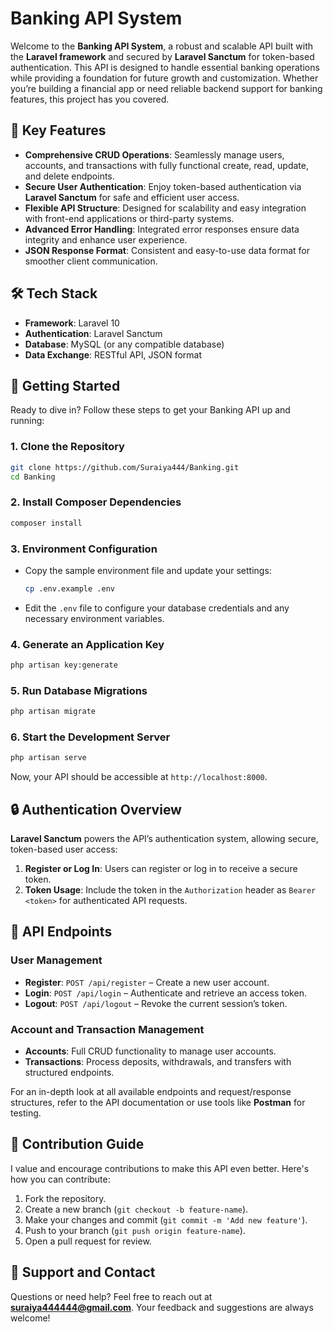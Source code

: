 # Banking API System

Welcome to the **Banking API System**, a robust and scalable API built with the **Laravel framework** and secured by **Laravel Sanctum** for token-based authentication. This API is designed to handle essential banking operations while providing a foundation for future growth and customization. Whether you’re building a financial app or need reliable backend support for banking features, this project has you covered.

## 🌟 Key Features

- **Comprehensive CRUD Operations**: Seamlessly manage users, accounts, and transactions with fully functional create, read, update, and delete endpoints.
- **Secure User Authentication**: Enjoy token-based authentication via **Laravel Sanctum** for safe and efficient user access.
- **Flexible API Structure**: Designed for scalability and easy integration with front-end applications or third-party systems.
- **Advanced Error Handling**: Integrated error responses ensure data integrity and enhance user experience.
- **JSON Response Format**: Consistent and easy-to-use data format for smoother client communication.

## 🛠 Tech Stack

- **Framework**: Laravel 10
- **Authentication**: Laravel Sanctum
- **Database**: MySQL (or any compatible database)
- **Data Exchange**: RESTful API, JSON format

## 🚀 Getting Started

Ready to dive in? Follow these steps to get your Banking API up and running:

### 1. Clone the Repository
```bash
git clone https://github.com/Suraiya444/Banking.git
cd Banking
```

### 2. Install Composer Dependencies
```bash
composer install
```

### 3. Environment Configuration
- Copy the sample environment file and update your settings:
  ```bash
  cp .env.example .env
  ```
- Edit the `.env` file to configure your database credentials and any necessary environment variables.

### 4. Generate an Application Key
```bash
php artisan key:generate
```

### 5. Run Database Migrations
```bash
php artisan migrate
```

### 6. Start the Development Server
```bash
php artisan serve
```

Now, your API should be accessible at `http://localhost:8000`.

## 🔒 Authentication Overview

**Laravel Sanctum** powers the API’s authentication system, allowing secure, token-based user access:

1. **Register or Log In**: Users can register or log in to receive a secure token.
2. **Token Usage**: Include the token in the `Authorization` header as `Bearer <token>` for authenticated API requests.

## 🔧 API Endpoints

### User Management
- **Register**: `POST /api/register` – Create a new user account.
- **Login**: `POST /api/login` – Authenticate and retrieve an access token.
- **Logout**: `POST /api/logout` – Revoke the current session’s token.

### Account and Transaction Management
- **Accounts**: Full CRUD functionality to manage user accounts.
- **Transactions**: Process deposits, withdrawals, and transfers with structured endpoints.

For an in-depth look at all available endpoints and request/response structures, refer to the API documentation or use tools like **Postman** for testing.

## 🌱 Contribution Guide

I value and encourage contributions to make this API even better. Here's how you can contribute:

1. Fork the repository.
2. Create a new branch (`git checkout -b feature-name`).
3. Make your changes and commit (`git commit -m 'Add new feature'`).
4. Push to your branch (`git push origin feature-name`).
5. Open a pull request for review.

## 💬 Support and Contact
Questions or need help? Feel free to reach out at **suraiya444444@gmail.com**. Your feedback and suggestions are always welcome!
 
